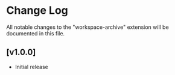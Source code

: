 # Change Log

All notable changes to the "workspace-archive" extension will be documented in this file.

## [v1.0.0]

- Initial release
